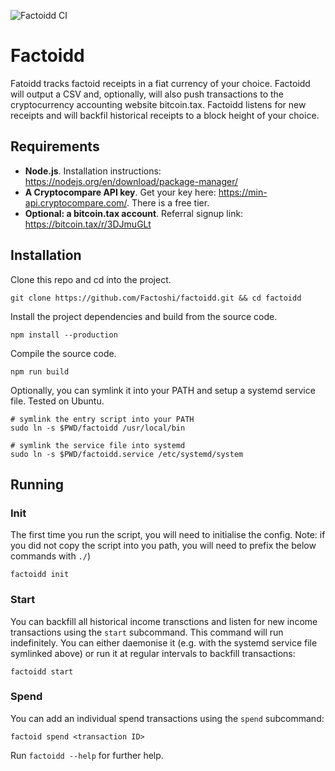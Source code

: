 ![Factoidd CI](https://github.com/Factoshi/factoidd/workflows/Factoidd%20CI/badge.svg)

# Factoidd

Fatoidd tracks factoid receipts in a fiat currency of your choice. Factoidd will output a CSV and, optionally, will also push transactions to the cryptocurrency accounting website bitcoin.tax. Factoidd listens for new receipts and will backfil historical receipts to a block height of your choice.

## Requirements

-   **Node.js**.
    Installation instructions: https://nodejs.org/en/download/package-manager/
-   **A Cryptocompare API key**. Get your key here: https://min-api.cryptocompare.com/. There is a free tier.
-   **Optional: a bitcoin.tax account**. Referral signup link: https://bitcoin.tax/r/3DJmuGLt

## Installation

Clone this repo and cd into the project.

```shell
git clone https://github.com/Factoshi/factoidd.git && cd factoidd
```

Install the project dependencies and build from the source code.

```shell
npm install --production
```

Compile the source code.

```shell
npm run build
```

Optionally, you can symlink it into your PATH and setup a systemd service file. Tested on Ubuntu.

```shell
# symlink the entry script into your PATH
sudo ln -s $PWD/factoidd /usr/local/bin

# symlink the service file into systemd
sudo ln -s $PWD/factoidd.service /etc/systemd/system
```

## Running

### Init

The first time you run the script, you will need to initialise the config. Note: if you did not copy the script into you path, you will need to prefix the below commands with `./`)

```
factoidd init
```

### Start

You can backfill all historical income transctions and listen for new income transactions using the `start` subcommand. This command will run indefinitely. You can either daemonise it (e.g. with the systemd service file symlinked above) or run it at regular intervals to backfill transactions:

```
factoidd start
```

### Spend

You can add an individual spend transactions using the `spend` subcommand:

```
factoid spend <transaction ID>
```

Run `factoidd --help` for further help.
